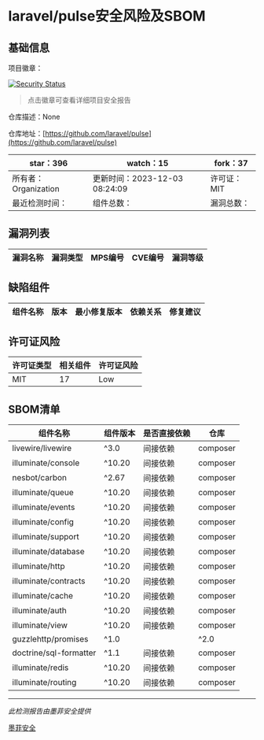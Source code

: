 # laravel/pulse安全风险及SBOM

## 基础信息

项目徽章：

[![Security Status](https://www.murphysec.com/platform3/v31/badge/1731384296583159808.svg)](https://www.murphysec.com/console/report/1731384296444747776/1731384296583159808)

> 点击徽章可查看详细项目安全报告

仓库描述：None

仓库地址：[https://github.com/laravel/pulse](https://github.com/laravel/pulse)

| star：396 | watch：15 | fork：37 |
| ----------- | -------------- | ------------ |
| 所有者：Organization | 更新时间：2023-12-03 08:24:09 | 许可证：MIT |
| 最近检测时间： | 组件总数： | 漏洞总数： |




## 漏洞列表

| 漏洞名称 | 漏洞类型 | MPS编号 | CVE编号 | 漏洞等级 |
| ------- | ------ | ------- | ------ | ----- |





## 缺陷组件

| 组件名称 | 版本 | 最小修复版本 | 依赖关系 | 修复建议 |
| -------- | ---- | ------------ | -------- | -------- |





## 许可证风险

| 许可证类型 | 相关组件 | 许可证风险 |
| ---------- | -------- | ---------- |
|MIT|17|Low|




## SBOM清单

| 组件名称 | 组件版本 | 是否直接依赖 | 仓库 |
| -------- | -------- | ------------ | ---- |
|livewire/livewire|^3.0|间接依赖|composer|
|illuminate/console|^10.20|间接依赖|composer|
|nesbot/carbon|^2.67|间接依赖|composer|
|illuminate/queue|^10.20|间接依赖|composer|
|illuminate/events|^10.20|间接依赖|composer|
|illuminate/config|^10.20|间接依赖|composer|
|illuminate/support|^10.20|间接依赖|composer|
|illuminate/database|^10.20|间接依赖|composer|
|illuminate/http|^10.20|间接依赖|composer|
|illuminate/contracts|^10.20|间接依赖|composer|
|illuminate/cache|^10.20|间接依赖|composer|
|illuminate/auth|^10.20|间接依赖|composer|
|illuminate/view|^10.20|间接依赖|composer|
|guzzlehttp/promises|^1.0 || ^2.0|间接依赖|composer|
|doctrine/sql-formatter|^1.1|间接依赖|composer|
|illuminate/redis|^10.20|间接依赖|composer|
|illuminate/routing|^10.20|间接依赖|composer|


------

*此检测报告由墨菲安全提供*

[墨菲安全](www.murphysec.com)